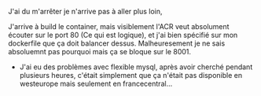 J'ai du m'arrêter je n'arrive pas à aller plus loin,

J'arrive à build le container, mais visiblement l'ACR veut absolument écouter sur le port 80 (Ce qui est logique), et j'ai bien spécifié sur mon dockerfile que ça doit balancer dessus.
Malheuresement je ne sais absoluemnt pas pourquoi mais ça se bloque sur le 8001.


- J'ai eu des problèmes avec flexible mysql, après avoir cherché pendant plusieurs heures, c'était simplement que ça n'était pas disponible en westeurope mais seulement en francecentral...

